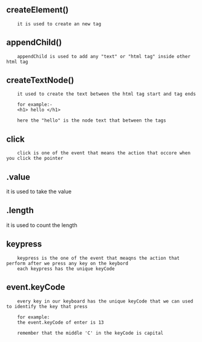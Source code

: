 createElement()
---------------
        it is used to create an new tag 

appendChild()
-------------
        appendChild is used to add any "text" or "html tag" inside other html tag


createTextNode()
----------------

        it used to create the text between the html tag start and tag ends
        
        for example:-
        <h1> hello </h1>

        here the "hello" is the node text that between the tags

click
-----
        click is one of the event that means the action that occore when you click the pointer

.value
------
it is used to take the value 

.length 
-------
it is used to count the length 

keypress 
--------

        keypress is the one of the event that meaqns the action that perform after we press any key on the keybord
        each keypress has the unique keyCode 

event.keyCode
-------------

        every key in our keyboard has the unique keyCode that we can used to identify the key that press

        for example:
        the event.keyCode of enter is 13

        remember that the middle 'C' in the keyCode is capital










